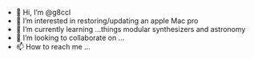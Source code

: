 - 👋 Hi, I’m @g8ccl
- 👀 I’m interested in  restoring/updating an apple Mac pro 
- 🌱 I’m currently learning ...things modular synthesizers and astronomy
- 💞️ I’m looking to collaborate on ...
- 📫 How to reach me ...

<!---
g8ccl/g8ccl is a ✨ special ✨ repository because its `README.md` (this file) appears on your GitHub profile.
You can click the Preview link to take a look at your changes.
--->
